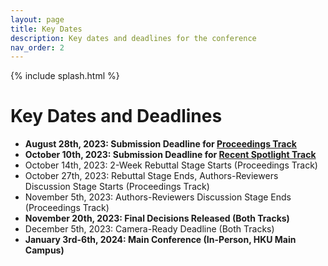 ```yaml
---
layout: page
title: Key Dates
description: Key dates and deadlines for the conference
nav_order: 2
---
```


{% include splash.html %}

# Key Dates and Deadlines

- **August 28th, 2023: Submission Deadline for [Proceedings Track](https://openreview.net/group?id=CPAL.cc/2024/Conference)**
- **October 10th, 2023: Submission Deadline for [Recent Spotlight Track](https://openreview.net/group?id=CPAL.cc/2024/Recent_Spotlight_Track)**
- October 14th, 2023: 2-Week Rebuttal Stage Starts (Proceedings Track)
- October 27th, 2023: Rebuttal Stage Ends, Authors-Reviewers Discussion Stage Starts (Proceedings Track)
- November 5th, 2023: Authors-Reviewers Discussion Stage Ends (Proceedings
  Track)
- **November 20th, 2023: Final Decisions Released (Both Tracks)**
- December 5th, 2023: Camera-Ready Deadline (Both Tracks)
- **January 3rd-6th, 2024: Main Conference (In-Person, HKU Main Campus)**
